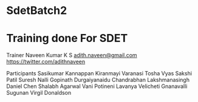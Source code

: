 # SdetBatch2
# Training done For SDET 
Trainer 
	Naveen Kumar K S
	adith.naveen@gmail.com
	https://twitter.com/adithnaveen
	
Participants
	Sasikumar Kannappan
	Kiranmayi Varanasi 
	Tosha Vyas
	Sakshi Patil 
	Suresh Nalli
	Gopinath Durgaiyanaidu
	Chandrabhan Lakshmanasingh
	Daniel Chen 
	Shalabh Agarwal
	Vani Potineni 
	Lavanya Velicheti 
	Gnanavalli Sugunan
	Virgil Donaldson 
	
